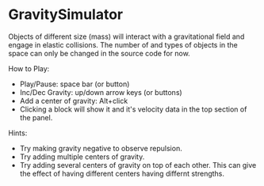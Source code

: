 GravitySimulator
================

Objects of different size (mass) will interact with a gravitational field and engage in elastic collisions.
The number of and types of objects in the space can only be changed in the source code for now.

How to Play:
* Play/Pause: space bar (or button)
* Inc/Dec Gravity: up/down arrow keys (or buttons)
* Add a center of gravity: Alt+click
* Clicking a block will show it and it's velocity data in the top section of the panel.

Hints:
* Try making gravity negative to observe repulsion.
* Try adding multiple centers of gravity.
* Try adding several centers of gravity on top of each other. This can give the effect of having different centers having differnt strengths.

